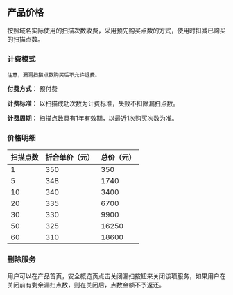 

## 产品价格

按照域名实际使用的扫描次数收费，采用预先购买点数的方式，使用时扣减已购买的扫描点数。

### 计费模式

`注意，漏洞扫描点数购买后不允许退费。`

**付费方式：** 预付费

**计费标准：** 以扫描成功次数为计费标准，失败不扣除漏扫点数。

**计费周期：** 扫描点数具有1年有效期，以最近1次购买次数为准。

### 价格明细

| 扫描点数  | 折合单价（元） | 总价（元） |
| --- | --- | --- |
| 1  | 350 | 350   |
| 5 | 348  | 1740  |
| 10 | 340   | 3400  |
| 20 | 335   | 6700  |
| 30 | 330    | 9900  |
| 50 | 325    | 16250 |
| 60 | 310    | 18600 |

### 删除服务
用户可以在产品首页，安全概览页点击关闭漏扫按钮来关闭该项服务，如果用户在关闭前有剩余漏扫点数，则在关闭后，点数金额不予返还。


